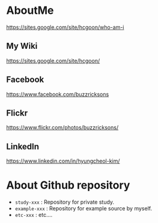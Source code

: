 # AboutMe
https://sites.google.com/site/hcgoon/who-am-i

## My Wiki
https://sites.google.com/site/hcgoon/

## Facebook
https://www.facebook.com/buzzricksons

## Flickr
https://www.flickr.com/photos/buzzricksons/

## LinkedIn
https://www.linkedin.com/in/hyungcheol-kim/

# About Github repository
- `study-xxx` : Repository for private study.
- `example-xxx` : Repository for example source by myself.
- `etc-xxx` : etc....
